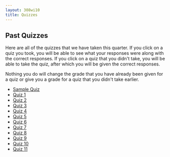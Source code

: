 ```yaml
---
layout: 308wi10
title: Quizzes
---
```


## Past Quizzes

Here are all of the quizzes that we have taken this quarter. If you
click on a quiz you took, you will be able to see what your responses
were along with the correct responses. If you click on a quiz that you
didn't take, you will be able to take the quiz, after which you will be
given the correct responses.

Nothing you do will change the grade that you have already been given
for a quiz or give you a grade for a quiz that you didn't take earlier.

-   [Sample
    Quiz](https://catalysttools.washington.edu/webq/survey/grigg/83276)
-   [Quiz
    1](https://catalysttools.washington.edu/webq/survey/grigg/83573)
-   [Quiz
    2](https://catalysttools.washington.edu/webq/survey/grigg/83577)
-   [Quiz
    3](https://catalysttools.washington.edu/webq/survey/grigg/85462)
-   [Quiz
    4](https://catalysttools.washington.edu/webq/survey/grigg/85465)
-   [Quiz
    5](https://catalysttools.washington.edu/webq/survey/grigg/86785)
-   [Quiz
    6](https://catalysttools.washington.edu/webq/survey/grigg/87274)
-   [Quiz
    7](https://catalysttools.washington.edu/webq/survey/grigg/87276)
-   [Quiz
    8](https://catalysttools.washington.edu/webq/survey/grigg/88223)
-   [Quiz
    9](https://catalysttools.washington.edu/webq/survey/grigg/88224)
-   [Quiz
    10](https://catalysttools.washington.edu/webq/survey/grigg/86249)
-   [Quiz
    11](https://catalysttools.washington.edu/webq/survey/grigg/95804)

